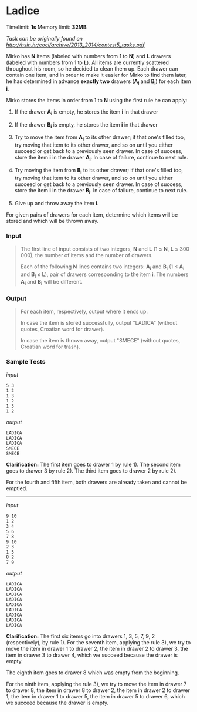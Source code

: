 # Ladice

Timelimit: **1s** Memory limit: **32MB**

*Task can be originally found on http://hsin.hr/coci/archive/2013_2014/contest5_tasks.pdf*

Mirko has **N** items (labeled with numbers from 1 to **N**) and **L**
drawers (labeled with numbers from 1 to **L**). All items are currently
scattered throughout his room, so he decided to clean them up. Each
drawer can contain one item, and in order to make it easier for Mirko to
find them later, he has determined in advance **exactly two** drawers
(**A<sub>i</sub>** and **B<sub>i</sub>**) for each item **i**.

Mirko stores the items in order from 1 to **N** using the first rule he
can apply:

1.  If the drawer **A<sub>i</sub>** is empty, he stores the item **i** in that
    drawer

2.  If the drawer **B<sub>i</sub>** is empty, he stores the item **i** in that
    drawer

3.  Try to move the item from **A<sub>i</sub>** to its other drawer; if that
    one's filled too, try moving that item to its other drawer, and so
    on until you either succeed or get back to a previously seen drawer.
    In case of success, store the item **i** in the drawer **A<sub>i</sub>**. In
    case of failure, continue to next rule.

4.  Try moving the item from **B<sub>i</sub>** to its other drawer; if that one's
    filled too, try moving that item to its other drawer, and so on
    until you either succeed or get back to a previously seen drawer. In
    case of success, store the item **i** in the drawer **B<sub>i</sub>**. In
    case of failure, continue to next rule.

5.  Give up and throw away the item **i**.

For given pairs of drawers for each item, determine which items will be
stored and which will be thrown away.

### Input
> The first line of input consists of two integers, **N** and **L** (1 ≤
> **N**, **L** ≤ 300 000), the number of items and the number of drawers.
> 
> Each of the following **N** lines contains two integers: **A<sub>i</sub>** and
> **B<sub>i</sub>** (1 ≤ **A<sub>i</sub>** and **B<sub>i</sub>** ≤ **L**), pair of drawers
> corresponding to the item **i**. The numbers **A<sub>i</sub>** and **B<sub>i</sub>** will
> be different.

### Output
> For each item, respectively, output where it ends up.
>
> In case the item is stored successfully, output "LADICA" (without
> quotes, Croatian word for drawer).
>
> In case the item is thrown away, output "SMECE" (without quotes,
> Croatian word for trash).

### Sample Tests
_input_

```
5 3
1 2
1 3
1 2
1 3
1 2
```

_output_

```
LADICA
LADICA
LADICA
SMECE
SMECE
```

**Clarification:** The first item goes to drawer 1 by rule 1). The second item goes to drawer 3 by rule 2). The third item goes to drawer 2 by rule 2).                                                                                                                                                               
                                                                                                                                                                                                                                                                                                                                             
For the fourth and fifth item, both drawers are already taken and cannot be emptied.

---

_input_

```
9 10
1 2
3 4
5 6
7 8
9 10
2 3
1 5
8 2
7 9
```

_output_

```
LADICA
LADICA
LADICA
LADICA
LADICA
LADICA
LADICA
LADICA
LADICA
```

**Clarification:** The first six items go into drawers 1, 3, 5, 7, 9, 2 (respectively), by rule 1). For the seventh item, applying the rule 3), we try to move the item in drawer 1 to drawer 2, the item in drawer 2 to drawer 3, the item in drawer 3 to drawer 4, which we succeed because the drawer is empty.   
                                                                                                                                                                                                                                                                                                                                             
The eighth item goes to drawer 8 which was empty from the beginning.                                                                                                                                                                                                                                                                       
                                                                                                                                                                                                                                                                                                                                             
For the ninth item, applying the rule 3), we try to move the item in drawer 7 to drawer 8, the item in drawer 8 to drawer 2, the item in drawer 2 to drawer 1, the item in drawer 1 to drawer 5, the item in drawer 5 to drawer 6, which we succeed because the drawer is empty.
